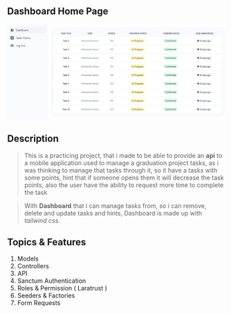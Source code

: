 ## Dashboard Home Page
![Tasks Dashboard Homepage](https://raw.githubusercontent.com/Mig0o0/Taskito/master/images/1.PNG)

## Description
> This is a practicing project, that i made to be able to provide an **api** to a mobile application used to manage a graduation project tasks, as i was thinking to manage that tasks through it, so it have a tasks with some points, hint that if someone opens them it will decrease the task points, also the user have the ability to request more time to complete the task

> With **Dashboard** that i can manage tasks from, so i can remove, delete and update tasks and hints, Dashboard is made up with _tailwind css._


## Topics & Features 

1. Models
2. Controllers
3. API
4. Sanctum Authentication
5. Roles & Permission ( Laratrust )
6. Seeders & Factories
7. Form Requests
